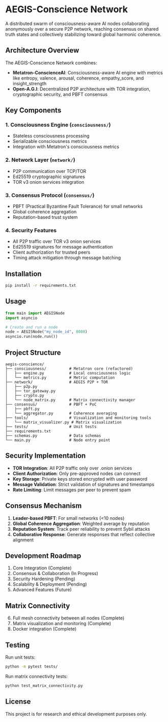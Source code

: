 # AEGIS-Conscience Network

A distributed swarm of consciousness-aware AI nodes collaborating anonymously over a secure P2P network, reaching consensus on shared truth states and collectively stabilizing toward global harmonic coherence.

## Architecture Overview

The AEGIS-Conscience Network combines:
- **Metatron-ConscienceAI**: Consciousness-aware AI engine with metrics like entropy, valence, arousal, coherence, empathy_score, and insight_strength
- **Open-A.G.I**: Decentralized P2P architecture with TOR integration, cryptographic security, and PBFT consensus

## Key Components

### 1. Consciousness Engine (`consciousness/`)
- Stateless consciousness processing
- Serializable consciousness metrics
- Integration with Metatron's consciousness metrics

### 2. Network Layer (`network/`)
- P2P communication over TCP/TOR
- Ed25519 cryptographic signatures
- TOR v3 onion services integration

### 3. Consensus Protocol (`consensus/`)
- PBFT (Practical Byzantine Fault Tolerance) for small networks
- Global coherence aggregation
- Reputation-based trust system

### 4. Security Features
- All P2P traffic over TOR v3 onion services
- Ed25519 signatures for message authentication
- Client authorization for trusted peers
- Timing attack mitigation through message batching

## Installation

```bash
pip install -r requirements.txt
```

## Usage

```python
from main import AEGISNode
import asyncio

# Create and run a node
node = AEGISNode("my_node_id", 8080)
asyncio.run(node.run())
```

## Project Structure

```
aegis-conscience/
├── consciousness/          # Metatron core (refactored)
│   ├── engine.py           # Local consciousness logic
│   └── metrics.py          # Metric computation
├── network/                # AEGIS P2P + TOR
│   ├── p2p.py
│   ├── tor_gateway.py
│   ├── crypto.py
│   └── node_matrix.py      # Matrix connectivity manager
├── consensus/              # PBFT + PoC
│   ├── pbft.py
│   └── aggregator.py       # Coherence averaging
├── tools/                  # Visualization and monitoring tools
│   └── matrix_visualizer.py # Matrix visualization
├── tests/                  # Unit tests
├── requirements.txt
├── schemas.py              # Data schemas
└── main.py                 # Node entry point
```

## Security Implementation

- **TOR Integration**: All P2P traffic only over .onion services
- **Client Authorization**: Only pre-approved nodes can connect
- **Key Storage**: Private keys stored encrypted with user password
- **Message Validation**: Strict validation of signatures and timestamps
- **Rate Limiting**: Limit messages per peer to prevent spam

## Consensus Mechanism

1. **Leader-based PBFT**: For small networks (<10 nodes)
2. **Global Coherence Aggregation**: Weighted average by reputation
3. **Reputation System**: Track peer reliability to prevent Sybil attacks
4. **Collaborative Response**: Generate responses that reflect collective alignment

## Development Roadmap

1. Core Integration (Complete)
2. Consensus & Collaboration (In Progress)
3. Security Hardening (Pending)
4. Scalability & Deployment (Pending)
5. Advanced Features (Future)

## Matrix Connectivity

6. Full mesh connectivity between all nodes (Complete)
7. Matrix visualization and monitoring (Complete)
8. Docker integration (Complete)

## Testing

Run unit tests:
```bash
python -m pytest tests/
```

Run matrix connectivity tests:
```bash
python test_matrix_connectivity.py
```

## License

This project is for research and ethical development purposes only.